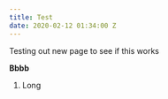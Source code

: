 ```yaml
---
title: Test
date: 2020-02-12 01:34:00 Z
---
```


Testing out new page to see if this works

**Bbbb**

1. Long